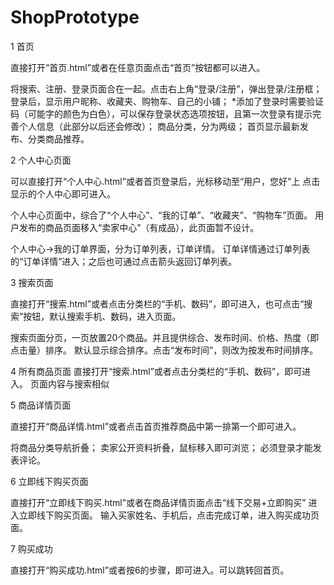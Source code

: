 # ShopPrototype

1 首页

直接打开“首页.html”或者在任意页面点击“首页”按钮都可以进入。

将搜索、注册、登录页面合在一起。点击右上角“登录/注册”，弹出登录/注册框；
登录后，显示用户昵称、收藏夹、购物车、自己的小铺；
*添加了登录时需要验证码（可能字的颜色为白色），可以保存登录状态选项按钮，且第一次登录有提示完善个人信息（此部分以后还会修改）；
商品分类，分为两级；
首页显示最新发布、分类商品推荐。


2 个人中心页面

可以直接打开“个人中心.html”或者首页登录后，光标移动至“用户，您好”上
点击显示的个人中心即可进入。

个人中心页面中，综合了“个人中心”、“我的订单”、“收藏夹”、“购物车”页面。
用户发布的商品页面移入“卖家中心”（有成品），此页面暂不设计。

个人中心->我的订单界面，分为订单列表，订单详情。
订单详情通过订单列表的“订单详情”进入；之后也可通过点击箭头返回订单列表。



3 搜索页面

直接打开“搜索.html”或者点击分类栏的“手机、数码”，即可进入，也可点击“搜索”按钮，默认搜索手机、数码，进入页面。

搜索页面分页，一页放置20个商品。并且提供综合、发布时间、价格、热度（即点击量）排序。
默认显示综合排序。点击“发布时间”，则改为按发布时间排序。


4 所有商品页面
直接打开“搜索.html”或者点击分类栏的“手机、数码”，即可进入。
页面内容与搜索相似


5 商品详情页面

直接打开“商品详情.html”或者点击首页推荐商品中第一排第一个即可进入。

将商品分类导航折叠；
卖家公开资料折叠，鼠标移入即可浏览；
必须登录才能发表评论。


6 立即线下购买页面

直接打开“立即线下购买.html”或者在商品详情页面点击“线下交易+立即购买” 进入立即线下购买页面。
输入买家姓名、手机后，点击完成订单，进入购买成功页面。


7 购买成功

直接打开“购买成功.html”或者按6的步骤，即可进入。可以跳转回首页。

